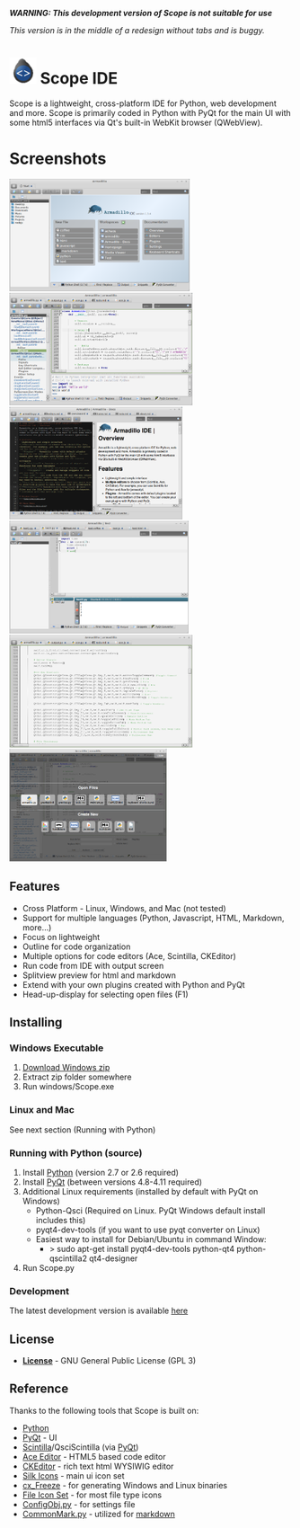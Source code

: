 _**WARNING: This development version of Scope is not suitable for use**_

*This version is in the middle of a redesign without tabs and is buggy.*

# <img src="style/img/scope.png" height="48px;"> Scope IDE
Scope is a lightweight, cross-platform IDE for Python, web development and more. Scope is primarily coded in Python with PyQt for the main UI with some html5 interfaces via Qt's built-in WebKit browser (QWebView).

# Screenshots
<a href="extra/screenshot_home.png" target="_blank" title="Home/Startup Screen"><img src="extra/screenshot_home.png" height=200></a>
<a href="extra/screenshot.png" target="_blank" title="Editor with Outline"><img src="extra/screenshot.png" height=200></a>
<a href="extra/screenshotpreview.png" target="_blank" title="Markdown with preview"><img src="extra/screenshot_preview.png" height=200></a>
<a href="extra/screenshot_output.png" target="_blank" title="Running a file"><img src="extra/screenshot_output.png" height=200></a>
<a href="extra/screenshot_full_editor_mode.png" target="_blank" title="Full Editor Mode"><img src="extra/screenshot_full_editor_mode.png" height=200></a>
<a href="extra/screenshot_hud.png" target="_blank" title="Heads-up-display (HUD) F1"><img src="extra/screenshot_hud.png" height=200></a>

## Features
- Cross Platform - Linux, Windows, and Mac (not tested)
- Support for multiple languages (Python, Javascript, HTML, Markdown, more...)
- Focus on lightweight
- Outline for code organization
- Multiple options for code editors (Ace, Scintilla, CKEditor)
- Run code from IDE with output screen
- Splitview preview for html and markdown
- Extend with your own plugins created with Python and PyQt
- Head-up-display for selecting open files (F1)

## Installing
### Windows Executable
1. [Download Windows zip](https://github.com/lucidlylogicole/scope/archive/windows.zip)
2. Extract zip folder somewhere
3. Run windows/Scope.exe

### Linux and Mac 
See next section (Running with Python)

### Running with Python (source)
1. Install [Python](https://www.python.org/downloads/release/python-279/) (version 2.7 or 2.6 required)
2. Install [PyQt](http://www.riverbankcomputing.com/software/pyqt/download) (between versions 4.8-4.11 required)
2. Additional Linux requirements (installed by default with PyQt on Windows)
    - Python-Qsci (Required on Linux.  PyQt Windows default install includes this)
    - pyqt4-dev-tools (if you want to use pyqt converter on Linux)
    - Easiest way to install for Debian/Ubuntu in command Window:
        - \> sudo apt-get install pyqt4-dev-tools python-qt4 python-qscintilla2 qt4-designer
3. Run Scope.py

### Development
The latest development version is available [here](https://github.com/lucidlylogicole/scope/tree/dev)

## License
- **[License](LICENSE.txt)** - GNU General Public License (GPL 3)

## Reference
Thanks to the following tools that Scope is built on:

- [Python](http://python.org) 
- [PyQt](http://www.riverbankcomputing.com/software/pyqt) - UI
- [Scintilla](http://www.scintilla.org/)/QsciScintilla (via [PyQt](http://www.riverbankcomputing.com/software/pyqt))
- [Ace Editor](http://ace.c9.io/) - HTML5 based code editor
- [CKEditor](http://ckeditor.com/) - rich text html WYSIWIG editor
- [Silk Icons](http://www.famfamfam.com/lab/icons/silk/) - main ui icon set
- [cx_Freeze](http://cx-freeze.sourceforge.net/) - for generating Windows and Linux binaries
- [File Icon Set](https://github.com/teambox/Free-file-icons) - for most file type icons
- [ConfigObj.py](http://www.voidspace.org.uk/python/configobj.html) - for settings file
- [CommonMark.py](https://github.com/rolandshoemaker/CommonMark-py) - utilized for [markdown](http://commonmark.org/)